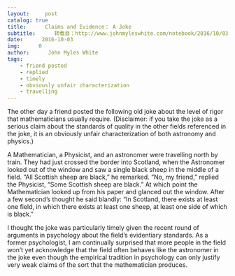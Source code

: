 ```yaml
---
layout:     post
catalog: true
title:      Claims and Evidence： A Joke
subtitle:      转载自：http://www.johnmyleswhite.com/notebook/2016/10/03/claims-and-evidence-a-joke/
date:      2016-10-03
img:      0
author:      John Myles White
tags:
    - friend posted
    - replied
    - timely
    - obviously unfair characterization
    - travelling
---
```


The other day a friend posted the following old joke about the level of rigor that mathematicians usually require. (Disclaimer: if you take the joke as a serious claim about the standards of quality in the other fields referenced in the joke, it is an obviously unfair characterization of both astronomy and physics.)

> 
A Mathematician, a Physicist, and an astronomer were travelling north by train. They had just crossed the border into Scotland, when the Astronomer looked out of the window and saw a single black sheep in the middle of a field. “All Scottish sheep are black,” he remarked. “No, my friend,” replied the Physicist, “Some Scottish sheep are black.” At which point the Mathematician looked up from his paper and glanced out the window. After a few second’s thought he said blandly: “In Scotland, there exists at least one field, in which there exists at least one sheep, at least one side of which is black.”


I thought the joke was particularly timely given the recent round of arguments in psychology about the field’s evidentiary standards. As a former psychologist, I am continually surprised that more people in the field won’t yet acknowledge that the field often behaves like the astronomer in the joke even though the empirical tradition in psychology can only justify very weak claims of the sort that the mathematician produces.
